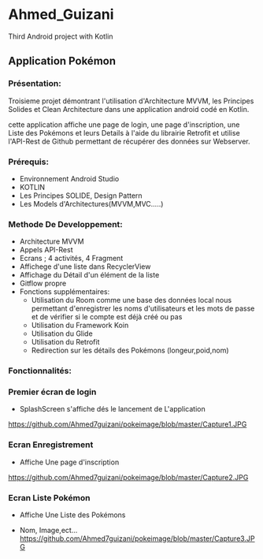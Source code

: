 # Ahmed_Guizani

Third Android project with Kotlin

## Application Pokémon

### Présentation:

Troisieme projet démontrant l'utilisation d'Architecture MVVM, les Principes Solides et Clean Architecture dans une application android codé en Kotlin.

cette application affiche une page de login, une page d'inscription, une Liste des Pokémons et leurs Details à l'aide du librairie Retrofit et utilise l'API-Rest de Github permettant de récupérer des données sur Webserver.

### Prérequis:

* Environnement Android Studio
* KOTLIN
* Les Principes SOLIDE, Design Pattern
* Les Models d'Architectures(MVVM,MVC.....)

### Methode De Developpement: 

* Architecture MVVM
* Appels API-Rest
* Ecrans ; 4 activités, 4 Fragment
* Affichege d'une liste dans RecyclerView
* Affichage du Détail d'un élément de la liste 
* Gitflow propre 
* Fonctions supplémentaires:
    * Utilisation du Room comme une base des données local nous permettant d'enregistrer les noms d'utilisateurs et les mots de passe et de vérifier si le compte est déjà créé ou pas 
    * Utilisation du Framework Koin
    * Utilisation du Glide
    * Utilisation du Retrofit
    * Redirection sur les détails des Pokémons (longeur,poid,nom)

### Fonctionnalités:

### Premier écran de login

* SplashScreen s'affiche dés le lancement de L'application

https://github.com/Ahmed7guizani/pokeimage/blob/master/Capture1.JPG

### Ecran Enregistrement 

* Affiche Une page d'inscription 

https://github.com/Ahmed7guizani/pokeimage/blob/master/Capture2.JPG

### Ecran Liste Pokémon

* Affiche Une Liste  des Pokémons 

* Nom, Image,ect...
https://github.com/Ahmed7guizani/pokeimage/blob/master/Capture3.JPG

